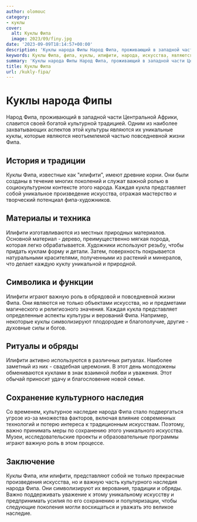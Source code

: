 ```yaml
---
author: olomouc
category:
- куклы
cover:
  alt: Куклы Фипа
  image: 2023/09/finy.jpg
date: '2023-09-09T18:14:57+00:00'
description: 'Куклы народа Фипы Народ Фипа, проживающий в западной части Центральной Африки, славится своей богатой культурной традицией. Одним из наиболее...'
keywords: Куклы Фипа, фипа, куклы, илифити, народа, искусства, являются, важную, наиболее, культуры, повседневной, жизни, традиции, каждая, кукла, представляет
summary: 'Куклы народа Фипы Народ Фипа, проживающий в западной части Центральной Африки, славится своей богатой культурной традицией. Одним из наиболее...'
title: Куклы Фипа
url: /kukly-fipa/
---
```


# Куклы народа Фипы

Народ Фипа, проживающий в западной части Центральной Африки, славится своей богатой культурной традицией. Одним из наиболее захватывающих аспектов этой культуры являются их уникальные куклы, которые являются неотъемлемой частью повседневной жизни Фипа.

## История и традиции

Куклы Фипа, известные как "илифити", имеют древние корни. Они были созданы в течение многих поколений и служат важной ролью в социокультурном контексте этого народа. Каждая кукла представляет собой уникальное произведение искусства, отражая мастерство и творческий потенциал фипа-художников.

## Материалы и техника

Илифити изготавливаются из местных природных материалов. Основной материал \- дерево, преимущественно мягкая порода, которая легко обрабатывается. Художники используют резьбу, чтобы придать куклам форму и детали. Затем, поверхность покрывается натуральными красителями, полученными из растений и минералов, что делает каждую куклу уникальной и природной.

## Символика и функции

Илифити играют важную роль в обрядовой и повседневной жизни Фипа. Они являются не только объектами искусства, но и предметами магического и религиозного значения. Каждая кукла представляет определенные аспекты культуры и верований Фипа. Например, некоторые куклы символизируют плодородие и благополучие, другие \- духовные силы и богов.

## Ритуалы и обряды

Илифити активно используются в различных ритуалах. Наиболее заметный из них \- свадебная церемония. В этот день молодожены обмениваются куклами в знак взаимной любви и уважения. Этот обычай приносит удачу и благословение новой семье.

## Сохранение культурного наследия

Со временем, культурное наследие народа Фипа стало подвергаться угрозе из-за множества факторов, включая влияние современных технологий и потерю интереса к традиционным искусствам. Поэтому, важно принимать меры по сохранению этого уникального искусства. Музеи, исследовательские проекты и образовательные программы играют важную роль в этом процессе.

## Заключение

Куклы Фипа, или илифити, представляют собой не только прекрасные произведения искусства, но и важную часть культурного наследия народа Фипа. Они символизируют их верования, традиции и обряды. Важно поддерживать уважение к этому уникальному искусству и предпринимать усилия по его сохранению и популяризации, чтобы следующие поколения могли восхищаться и уважать это великое наследие.